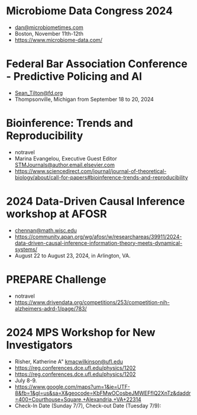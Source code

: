 # Microbiome Data Congress 2024

+ dan@microbiometimes.com
+ Boston, November 11th-12th
+ https://www.microbiome-data.com/

# Federal Bar Association Conference - Predictive Policing and AI

+ Sean_Tilton@fd.org
+ Thompsonville, Michigan from September 18 to 20, 2024

# Bioinference: Trends and Reproducibility
+ notravel
+ Marina Evangelou, Executive Guest Editor <STMJournals@author.email.elsevier.com>
+ https://www.sciencedirect.com/journal/journal-of-theoretical-biology/about/call-for-papers#bioinference-trends-and-reproducibility

# 2024 Data-Driven Causal Inference workshop at AFOSR

+ chennan@math.wisc.edu
+ https://community.apan.org/wg/afosr/w/researchareas/39911/2024-data-driven-causal-inference-information-theory-meets-dynamical-systems/
+  August 22 to August 23, 2024, in Arlington, VA. 

# PREPARE Challenge
+ notravel
+ https://www.drivendata.org/competitions/253/competition-nih-alzheimers-adrd-1/page/783/

#  2024 MPS Workshop for New Investigators
+ Risher, Katherine A" kmacwilkinson@ufl.edu
+ https://reg.conferences.dce.ufl.edu/physics/1202
+ https://reg.conferences.dce.ufl.edu/physics/1202
+ July 8-9.
+ https://www.google.com/maps?um=1&ie=UTF-8&fb=1&gl=us&sa=X&geocode=KbFMwOCosbeJMWEFfIQ2XnTz&daddr=400+Courthouse+Square,+Alexandria,+VA+22314
+ Check-In Date (Sunday 7/7), Check-out Date (Tuesday 7/9):



